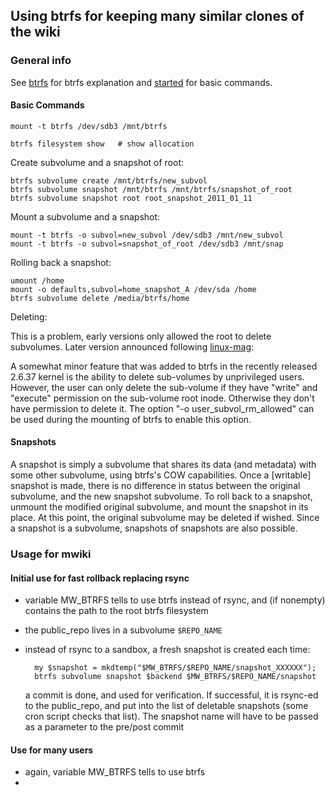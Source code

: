 ## Using btrfs for keeping many similar clones of the wiki


### General info

See [btrfs] for btrfs explanation and [started] for basic commands.

[btrfs]: https://btrfs.wiki.kernel.org/index.php/SysadminGuide
[started]: https://btrfs.wiki.kernel.org/index.php/Getting_started#Basic_Filesystem_Commands


#### Basic Commands

    mount -t btrfs /dev/sdb3 /mnt/btrfs
    
    btrfs filesystem show   # show allocation

Create subvolume and a snapshot of root:

    btrfs subvolume create /mnt/btrfs/new_subvol
    btrfs subvolume snapshot /mnt/btrfs /mnt/btrfs/snapshot_of_root
    btrfs subvolume snapshot root root_snapshot_2011_01_11


Mount a subvolume and a snapshot:

    mount -t btrfs -o subvol=new_subvol /dev/sdb3 /mnt/new_subvol
    mount -t btrfs -o subvol=snapshot_of_root /dev/sdb3 /mnt/snap

Rolling back a snapshot:
    
    umount /home
    mount -o defaults,subvol=home_snapshot_A /dev/sda /home
    btrfs subvolume delete /media/btrfs/home  


Deleting:

This is a problem, early versions only allowed the root to delete subvolumes. Later version announced following [linux-mag]:

[linux-mag]: http://www.linux-mag.com/id/7945/

A somewhat minor feature that was added to btrfs in the recently
released 2.6.37 kernel is the ability to delete sub-volumes by
unprivileged users. However, the user can only delete the sub-volume
if they have "write" and "execute" permission on the sub-volume root
inode. Otherwise they don't have permission to delete it. The option
"-o user_subvol_rm_allowed" can be used during the mounting of btrfs
to enable this option.


#### Snapshots

A snapshot is simply a subvolume that shares its data (and metadata)
with some other subvolume, using btrfs's COW capabilities. Once a
[writable] snapshot is made, there is no difference in status between
the original subvolume, and the new snapshot subvolume. To roll back
to a snapshot, unmount the modified original subvolume, and mount the
snapshot in its place. At this point, the original subvolume may be
deleted if wished. Since a snapshot is a subvolume, snapshots of
snapshots are also possible.


### Usage for mwiki

#### Initial use for fast rollback replacing rsync

- variable MW_BTRFS tells to use btrfs instead of rsync,
  and (if nonempty) contains the path to the root btrfs filesystem
- the public_repo lives in a subvolume `$REPO_NAME`
- instead of rsync to a sandbox, a fresh snapshot is created each time:

        my $snapshot = mkdtemp("$MW_BTRFS/$REPO_NAME/snapshot_XXXXXX");
        btrfs subvolume snapshot $backend $MW_BTRFS/$REPO_NAME/snapshot
    
  a commit is done, and used for verification. If successful, it is
  rsync-ed to the public_repo, and put into the list of deletable
  snapshots (some cron script checks that list). The snapshot name
  will have to be passed as a parameter to the pre/post commit

#### Use for many users

- again, variable MW_BTRFS tells to use btrfs
-
